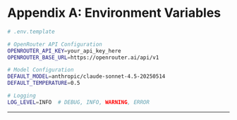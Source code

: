 # Appendix A: Environment Variables

```bash
# .env.template

# OpenRouter API Configuration
OPENROUTER_API_KEY=your_api_key_here
OPENROUTER_BASE_URL=https://openrouter.ai/api/v1

# Model Configuration
DEFAULT_MODEL=anthropic/claude-sonnet-4.5-20250514
DEFAULT_TEMPERATURE=0.5

# Logging
LOG_LEVEL=INFO  # DEBUG, INFO, WARNING, ERROR
```

---

